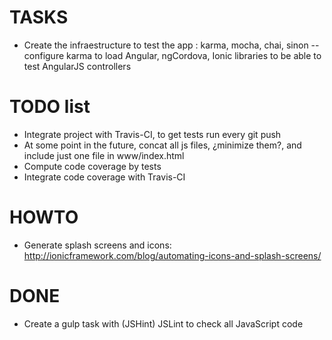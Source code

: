 # TASKS
- Create the infraestructure to test the app : karma, mocha, chai, sinon
-- configure karma to load Angular, ngCordova, Ionic libraries to be able to test AngularJS controllers

# TODO list
- Integrate project with Travis-CI, to get tests run every git push
- At some point in the future, concat all js files, ¿minimize them?, and include just one file in www/index.html
- Compute code coverage by tests
- Integrate code coverage with Travis-CI

# HOWTO
- Generate splash screens and icons: http://ionicframework.com/blog/automating-icons-and-splash-screens/

# DONE
+ Create a gulp task with (JSHint) JSLint to check all JavaScript code

